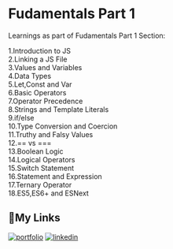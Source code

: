 
# Fudamentals Part 1

Learnings as part of Fudamentals Part 1 Section:

1.Introduction to JS  
2.Linking a JS File  
3.Values and Variables  
4.Data Types  
5.Let,Const and Var  
6.Basic Operators  
7.Operator Precedence  
8.Strings and Template Literals  
9.if/else  
10.Type Conversion and Coercion  
11.Truthy and Falsy Values  
12.== vs ===  
13.Boolean Logic  
14.Logical Operators  
15.Switch Statement  
16.Statement and Expression  
17.Ternary Operator  
18.ES5,ES6+ and ESNext  




## 🔗My Links
[![portfolio](https://img.shields.io/badge/my_portfolio-000?style=for-the-badge&logo=ko-fi&logoColor=white)](https://vivektenali.netlify.app/)
[![linkedin](https://img.shields.io/badge/linkedin-0A66C2?style=for-the-badge&logo=linkedin&logoColor=white)](https://www.linkedin.com/in/vivektenali/)


